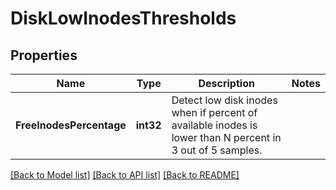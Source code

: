 # DiskLowInodesThresholds

## Properties
Name | Type | Description | Notes
------------ | ------------- | ------------- | -------------
**FreeInodesPercentage** | **int32** | Detect low disk inodes when if percent of available inodes is lower than N percent in 3 out of 5 samples. | 

[[Back to Model list]](../README.md#documentation-for-models) [[Back to API list]](../README.md#documentation-for-api-endpoints) [[Back to README]](../README.md)



